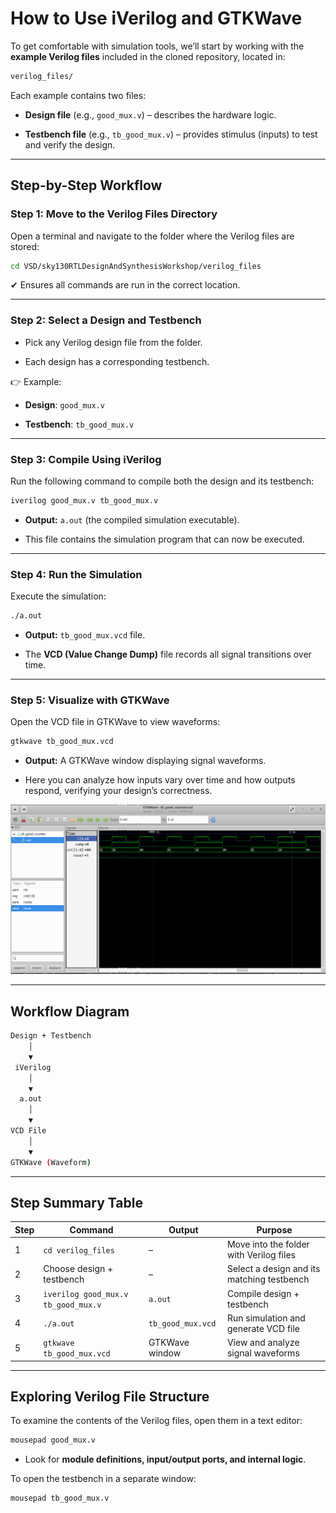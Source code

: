 # **How to Use iVerilog and GTKWave**

To get comfortable with simulation tools, we’ll start by working with the **example Verilog files** included in the cloned repository, located in:

```bash
verilog_files/
```

Each example contains two files:

- **Design file** (e.g., `good_mux.v`) – describes the hardware logic.
    
- **Testbench file** (e.g., `tb_good_mux.v`) – provides stimulus (inputs) to test and verify the design.
    

---

## **Step-by-Step Workflow**

### **Step 1: Move to the Verilog Files Directory**

Open a terminal and navigate to the folder where the Verilog files are stored:

```bash
cd VSD/sky130RTLDesignAndSynthesisWorkshop/verilog_files
```

✔ Ensures all commands are run in the correct location.

---

### **Step 2: Select a Design and Testbench**

- Pick any Verilog design file from the folder.
    
- Each design has a corresponding testbench.
    

👉 Example:

- **Design**: `good_mux.v`
    
- **Testbench**: `tb_good_mux.v`
    

---

### **Step 3: Compile Using iVerilog**

Run the following command to compile both the design and its testbench:

```bash
iverilog good_mux.v tb_good_mux.v
```

- **Output:** `a.out` (the compiled simulation executable).
    
- This file contains the simulation program that can now be executed.
    

---

### **Step 4: Run the Simulation**

Execute the simulation:

```bash
./a.out
```

- **Output:** `tb_good_mux.vcd` file.
    
- The **VCD (Value Change Dump)** file records all signal transitions over time.
    

---

### **Step 5: Visualize with GTKWave**

Open the VCD file in GTKWave to view waveforms:

```bash
gtkwave tb_good_mux.vcd
```

- **Output:** A GTKWave window displaying signal waveforms.
    
- Here you can analyze how inputs vary over time and how outputs respond, verifying your design’s correctness.
    

![gtkwave](https://github.com/DHANASRI-A/RISC-V-Chip-Tapeout/blob/0afafaf3d0cf5ee8484965a2ac05daa466b0150b/Week_1/Day_1/Pictures/gtkwave.png)

---

## **Workflow Diagram**

```bash
Design + Testbench     
    │    
    ▼   
 iVerilog   
    │    
    ▼   
  a.out    
	│    
	▼ 
VCD File 
	│
	▼ 
GTKWave (Waveform)
```

---

## **Step Summary Table**

|Step|Command|Output|Purpose|
|---|---|---|---|
|1|`cd verilog_files`|–|Move into the folder with Verilog files|
|2|Choose design + testbench|–|Select a design and its matching testbench|
|3|`iverilog good_mux.v tb_good_mux.v`|`a.out`|Compile design + testbench|
|4|`./a.out`|`tb_good_mux.vcd`|Run simulation and generate VCD file|
|5|`gtkwave tb_good_mux.vcd`|GTKWave window|View and analyze signal waveforms|

---

## **Exploring Verilog File Structure**

To examine the contents of the Verilog files, open them in a text editor:

```bash
mousepad good_mux.v
```

- Look for **module definitions, input/output ports, and internal logic**.
    

To open the testbench in a separate window:

```bash
mousepad tb_good_mux.v
```
